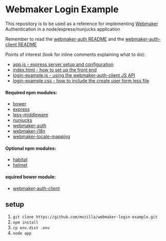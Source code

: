 # Webmaker Login Example

This repository is to be used as a reference for implementing [Webmaker](https://webmaker.org) Authentication in a node/express/nunjucks application

Remember to read the [webmaker-auth README](https://github.com/mozilla/webmaker-auth) and the [webmaker-auth-client README](https://github.com/mozilla/webmaker-auth-client)

Points of interest (look for inline comments explaining what to do):
* [app.js - express server setup and configuration](https://github.com/mozilla/webmaker-login-example/blob/master/app.js)
* [index.html - how to set up the front end](https://github.com/mozilla/webmaker-login-example/blob/master/views/index.html)
* [login-example.js - using the webmaker-auth-client JS API](https://github.com/mozilla/webmaker-login-example/blob/master/public/js/login-example.js)
* [login-example.css - how to include the create user form less file](https://github.com/mozilla/webmaker-login-example/blob/master/public/css/login-example.less)

#### Required npm modules:
* [bower](https://www.npmjs.org/package/bower)
* [express](https://www.npmjs.org/package/express)
* [less-middleware](https://www.npmjs.org/package/less-middleware)
* [nunjucks](https://www.npmjs.org/package/nunjucks)
* [webmaker-auth](https://www.npmjs.org/package/webmaker-auth)
* [webmaker-i18n](https://www.npmjs.org/package/webmaker-i18n)
* [webmaker-locale-mapping](https://www.npmjs.org/package/webmaker-locale-mapping)

#### Optional npm modules:
* [habitat](https://www.npmjs.org/package/habitat)
* [helmet](https://www.npmjs.org/package/helmet)

#### equired bower module:
* [webmaker-auth-client](https://github.com/mozilla/webmaker-auth-client)

## setup

1. `git clone https://github.com/mozilla/webmaker-login-example.git`
2. `npm install`
3. `cp env.dist .env`
4. `node app`
